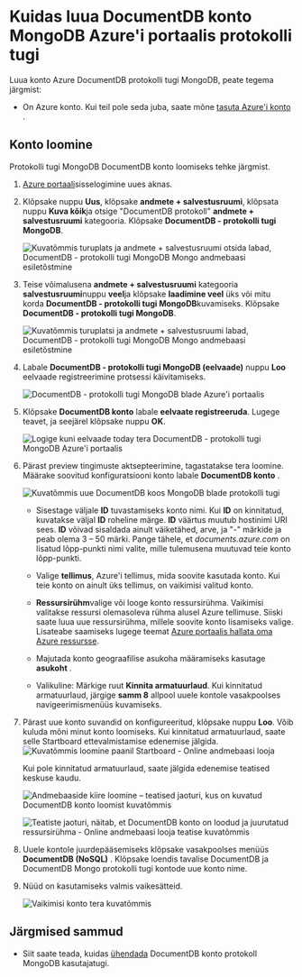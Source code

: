 <properties 
    pageTitle="Luua DocumentDB konto protokolli tugi MongoDB | Microsoft Azure'i" 
    description="Siit saate teada, kuidas luua DocumentDB konto protokolli tugi MongoDB, nüüd saadaval eelvaade." 
    services="documentdb" 
    authors="AndrewHoh" 
    manager="jhubbard" 
    editor="" 
    documentationCenter=""/>

<tags 
    ms.service="documentdb" 
    ms.workload="data-services" 
    ms.tgt_pltfrm="na" 
    ms.devlang="na" 
    ms.topic="article" 
    ms.date="10/20/2016" 
    ms.author="anhoh"/>

# <a name="how-to-create-a-documentdb-account-with-protocol-support-for-mongodb-using-the-azure-portal"></a>Kuidas luua DocumentDB konto MongoDB Azure'i portaalis protokolli tugi

Luua konto Azure DocumentDB protokolli tugi MongoDB, peate tegema järgmist:

- On Azure konto. Kui teil pole seda juba, saate mõne [tasuta Azure'i konto](https://azure.microsoft.com/free/) .

## <a name="create-the-account"></a>Konto loomine  

Protokolli tugi MongoDB DocumentDB konto loomiseks tehke järgmist.

1. [Azure portaali](https://portal.azure.com)sisselogimine uues aknas.
2. Klõpsake nuppu **Uus**, klõpsake **andmete + salvestusruumi**, klõpsata nuppu **Kuva kõik**ja otsige "DocumentDB protokoll" **andmete + salvestusruumi** kategooria. Klõpsake **DocumentDB - protokolli tugi MongoDB**.

    ![Kuvatõmmis turuplats ja andmete + salvestusruumi otsida labad, DocumentDB - protokolli tugi MongoDB Mongo andmebaasi esiletõstmine](./media/documentdb-create-mongodb-account/marketplacegallery2.png)

3. Teise võimalusena **andmete + salvestusruumi** kategooria **salvestusruumi**nuppu **veel**ja klõpsake **laadimine veel** üks või mitu korda **DocumentDB - protokolli tugi MongoDB**kuvamiseks. Klõpsake **DocumentDB - protokolli tugi MongoDB**.

    ![Kuvatõmmis turuplatsi ja andmete + salvestusruumi labad, DocumentDB - protokolli tugi MongoDB Mongo andmebaasi esiletõstmine](./media/documentdb-create-mongodb-account/marketplacegallery1.png)

4. Labale **DocumentDB - protokolli tugi MongoDB (eelvaade)** nuppu **Loo** eelvaade registreerimine protsessi käivitamiseks.

    ![DocumentDB - protokolli tugi MongoDB blade Azure'i portaalis](./media/documentdb-create-mongodb-account/marketplacegallery3.png)

5. Klõpsake **DocumentDB konto** labale **eelvaate registreeruda**. Lugege teavet, ja seejärel klõpsake nuppu **OK**.

    ![Logige kuni eelvaade today tera DocumentDB - protokolli tugi MongoDB Azure'i portaalis](./media/documentdb-create-mongodb-account/registerforpreview.png)

6.  Pärast preview tingimuste aktsepteerimine, tagastatakse tera loomine.  Määrake soovitud konfiguratsiooni konto labale **DocumentDB konto** .

    ![Kuvatõmmis uue DocumentDB koos MongoDB blade protokolli tugi](./media/documentdb-create-mongodb-account/create-documentdb-mongodb-account.png)


    - Sisestage väljale **ID** tuvastamiseks konto nimi.  Kui **ID** on kinnitatud, kuvatakse väljal **ID** roheline märge. **ID** väärtus muutub hostinimi URI sees. **ID** võivad sisaldada ainult väiketähed, arve, ja "-" märkide ja peab olema 3 – 50 märki. Pange tähele, et *documents.azure.com* on lisatud lõpp-punkti nimi valite, mille tulemusena muutuvad teie konto lõpp-punkti.

    - Valige **tellimus**, Azure'i tellimus, mida soovite kasutada konto. Kui teie konto on ainult üks tellimus, on vaikimisi valitud konto.

    - **Ressursirühm**valige või looge konto ressursirühma.  Vaikimisi valitakse ressursi olemasoleva rühma alusel Azure tellimuse.  Siiski saate luua uue ressursirühma, millele soovite konto lisamiseks valige. Lisateabe saamiseks lugege teemat [Azure portaalis hallata oma Azure ressursse](resource-group-portal.md).

    - Majutada konto geograafilise asukoha määramiseks kasutage **asukoht** .
    
    - Valikuline: Märkige ruut **Kinnita armatuurlaud**. Kui kinnitatud armatuurlaud, järgige **samm 8** allpool uuele kontole vasakpoolses navigeerimismenüüs kuvamiseks.

7.  Pärast uue konto suvandid on konfigureeritud, klõpsake nuppu **Loo**.  Võib kuluda mõni minut konto loomiseks.  Kui kinnitatud armatuurlaud, saate selle Startboard ettevalmistamise edenemise jälgida.  
    ![Kuvatõmmis loomine paanil Startboard - Online andmebaasi looja](./media/documentdb-create-mongodb-account/create-nosql-db-databases-json-tutorial-3.png)  

    Kui pole kinnitatud armatuurlaud, saate jälgida edenemise teatised keskuse kaudu.  

    ![Andmebaaside kiire loomine – teatised jaoturi, kus on kuvatud DocumentDB konto loomist kuvatõmmis](./media/documentdb-create-mongodb-account/create-nosql-db-databases-json-tutorial-4.png)  

    ![Teatiste jaoturi, näitab, et DocumentDB konto on loodud ja juurutatud ressursirühma - Online andmebaasi looja teatise kuvatõmmis](./media/documentdb-create-mongodb-account/create-nosql-db-databases-json-tutorial-5.png)

8.  Uuele kontole juurdepääsemiseks klõpsake vasakpoolses menüüs **DocumentDB (NoSQL)** . Klõpsake loendis tavalise DocumentDB ja DocumentDB Mongo protokolli tugi kontode uue konto nime.

9.  Nüüd on kasutamiseks valmis vaikesätteid. 

    ![Vaikimisi konto tera kuvatõmmis](./media/documentdb-create-mongodb-account/defaultaccountblades.png)
    

## <a name="next-steps"></a>Järgmised sammud


- Siit saate teada, kuidas [ühendada](documentdb-connect-mongodb-account.md) DocumentDB konto protokoll MongoDB kasutajatugi.

 
